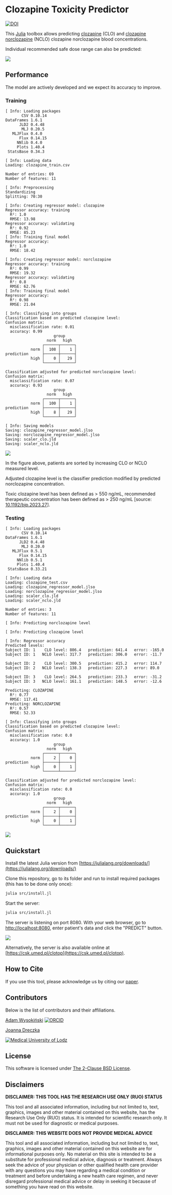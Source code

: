 # Clozapine Toxicity Predictor

[![DOI](images/zenodo.11048224.png)](https://doi.org/10.5281/zenodo.11048224)

This [Julia](https://julialang.org/) toolbox allows predicting [clozapine](https://en.wikipedia.org/wiki/Clozapine) (CLO) and [ clozapine norclozapine](https://en.wikipedia.org/wiki/Desmethylclozapine) (NCLO) clozapine norclozapine blood concentrations.

Individual recommended safe dose range can also be predicted:

![](images/dose-level.png)

## Performance

The model are actively developed and we expect its accuracy to improve.

### Training

```
[ Info: Loading packages
       CSV 0.10.14
DataFrames 1.6.1
      JLD2 0.4.48
       MLJ 0.20.5
   MLJFlux 0.4.0
      Flux 0.14.15
     NNlib 0.4.0
     Plots 1.40.4
 StatsBase 0.34.3

[ Info: Loading data
Loading: clozapine_train.csv

Number of entries: 69
Number of features: 11

[ Info: Preprocessing
Standardizing
Splitting: 70:30

[ Info: Creating regressor model: clozapine
Regressor accuracy: training
  R²: 1.0
  RMSE: 13.98
Regressor accuracy: validating
  R²: 0.92
  RMSE: 85.23
[ Info: Training final model
Regressor accuracy:
  R²: 1.0
  RMSE: 18.42

[ Info: Creating regressor model: norclozapine
Regressor accuracy: training
  R²: 0.99
  RMSE: 19.32
Regressor accuracy: validating
  R²: 0.8
  RMSE: 62.76
[ Info: Training final model
Regressor accuracy:
  R²: 0.98
  RMSE: 21.04

[ Info: Classifying into groups
Classification based on predicted clozapine level:
Confusion matrix:
  misclassification rate: 0.01
  accuracy: 0.99
                     group
                  norm   high   
                ┌──────┬──────┐
           norm │  108 │    1 │
prediction      ├──────┼──────┤
           high │    0 │   29 │
                └──────┴──────┘
         
Classification adjusted for predicted norclozapine level:
Confusion matrix:
  misclassification rate: 0.07
  accuracy: 0.93
                     group
                  norm   high   
                ┌──────┬──────┐
           norm │  100 │    1 │
prediction      ├──────┼──────┤
           high │    8 │   29 │
                └──────┴──────┘
         
[ Info: Saving models
Saving: clozapine_regressor_model.jlso
Saving: norclozapine_regressor_model.jlso
Saving: scaler_clo.jld
Saving: scaler_nclo.jld
```

![](images/rr_training_accuracy.png)

In the figure above, patients are sorted by increasing CLO or NCLO measured level.

Adjusted clozapine level is the classifier prediction modified by predicted norclozapine concentration.

Toxic clozapine level has been defined as > 550 ng/mL, recommended therapeutic concentration has been defined as > 250 ng/mL [source: [10.1192/bjp.2023.27](https://doi.org/10.1192/bjp.2023.27)].

### Testing

```
[ Info: Loading packages
       CSV 0.10.14
DataFrames 1.6.1
      JLD2 0.4.48
       MLJ 0.20.0
   MLJFlux 0.5.1
      Flux 0.14.15
     NNlib 0.5.1
     Plots 1.40.4
 StatsBase 0.33.21

[ Info: Loading data
Loading: clozapine_test.csv
Loading: clozapine_regressor_model.jlso
Loading: norclozapine_regressor_model.jlso
Loading: scaler_clo.jld
Loading: scaler_nclo.jld

Number of entries: 3
Number of features: 11

[ Info: Predicting norclozapine level

[ Info: Predicting clozapine level

[ Info: Regressor accuracy
Predicted levels:
Subject ID: 1    CLO level: 806.4   prediction: 641.4   error: -165.0
Subject ID: 1   NCLO level: 317.7   prediction: 306.0   error: -11.7

Subject ID: 2    CLO level: 300.5   prediction: 415.2   error: 114.7
Subject ID: 2   NCLO level: 138.3   prediction: 227.3   error: 89.0

Subject ID: 3    CLO level: 264.5   prediction: 233.3   error: -31.2
Subject ID: 3   NCLO level: 161.1   prediction: 148.5   error: -12.6

Predicting: CLOZAPINE
  R²: 0.77
  RMSE: 117.41
Predicting: NORCLOZAPINE
  R²: 0.57
  RMSE: 52.33

[ Info: Classifying into groups
Classification based on predicted clozapine level:
Confusion matrix:
  misclassification rate: 0.0
  accuracy: 1.0
                     group
                  norm   high   
                ┌──────┬──────┐
           norm │    2 │    0 │
prediction      ├──────┼──────┤
           high │    0 │    1 │
                └──────┴──────┘
         
Classification adjusted for predicted norclozapine level:
Confusion matrix:
  misclassification rate: 0.0
  accuracy: 1.0
                     group
                  norm   high   
                ┌──────┬──────┐
           norm │    2 │    0 │
prediction      ├──────┼──────┤
           high │    0 │    1 │
                └──────┴──────┘
```

![](images/rr_testing_accuracy.png)

## Quickstart

Install the latest Julia version from [https://julialang.org/downloads/](https://julialang.org/downloads/)

Clone this repository, go to its folder and run to install required packages (this has to be done only once):

```sh
julia src/install.jl
```

Start the server:

```sh
julia src/install.jl
```

The server is listening on port 8080. With your web browser, go to [http://localhost:8080](http://localhost:8080), enter patient's data and click the "PREDICT" button.

![](images/webpage.png)

Alternatively, the server is also available online at [https://csk.umed.pl/clotop](https://csk.umed.pl/clotop).

## How to Cite

If you use this tool, please acknowledge us by citing our [paper](https://zenodo.org/records/11048224).

## Contributors

Below is the list of contributors and their affiliations.

[Adam Wysokiński](mailto:adam.wysokinski@umed.lodz.pl) [![ORCID](images/orcid.png)](https://orcid.org/0000-0002-6159-6579)

[Joanna Dreczka](mailto:jdreczka@csk.umed.pl)

[![Medical University of Lodz](images/umed.png)](https://en.umed.pl)

## License

This software is licensed under [The 2-Clause BSD License](LICENSE).

## Disclaimers

**DISCLAIMER: THIS TOOL HAS THE RESEARCH USE ONLY (RUO) STATUS**

This tool and all associated information, including but not limited to, text, graphics, images and other material contained on this website, has the Research Use Only (RUO) status. It is intended for scientific research only. It must not be used for diagnostic or medical purposes.

**DISCLAIMER: THIS WEBSITE DOES NOT PROVIDE MEDICAL ADVICE**

This tool and all associated information, including but not limited to, text, graphics, images and other material contained on this website are for informational purposes only. No material on this site is intended to be a substitute for professional medical advice, diagnosis or treatment. Always seek the advice of your physician or other qualified health care provider with any questions you may have regarding a medical condition or treatment and before undertaking a new health care regimen, and never disregard professional medical advice or delay in seeking it because of something you have read on this website.